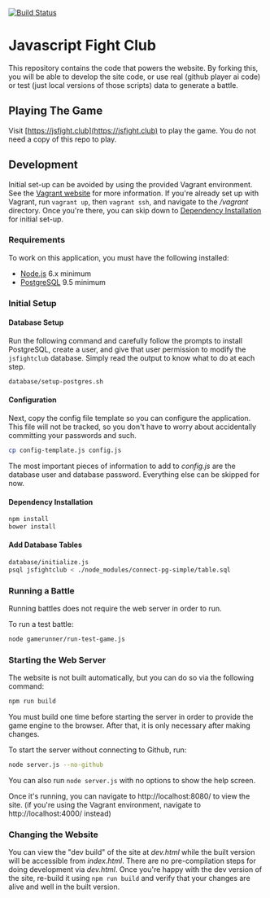 [![Build Status](https://travis-ci.org/JSJitsu/ai-battle-website.svg?branch=master)](https://travis-ci.org/JSJitsu/ai-battle-website)
# Javascript Fight Club

This repository contains the code that powers the website. By forking this, you will be able to develop the site code, or use real (github player ai code) or test (just local versions of those scripts) data to generate a battle.

## Playing The Game
Visit [https://jsfight.club](https://jsfight.club) to play the game. You do not need a copy of this repo to play.

## Development

Initial set-up can be avoided by using the provided Vagrant environment. See the [Vagrant website](https://www.vagrantup.com/) for more information. If you're already set up with Vagrant, run `vagrant up`, then `vagrant ssh`, and navigate to the _/vagrant_ directory. Once you're there, you can skip down to [Dependency Installation](#dependency-installation) for initial set-up.

### Requirements

To work on this application, you must have the following installed:

- [Node.js](http://nodejs.org/) 6.x minimum
- [PostgreSQL](http://www.postgresql.org/) 9.5 minimum

### Initial Setup

#### Database Setup

Run the following command and carefully follow the prompts to install PostgreSQL, create a user, and give that user permission to modify the `jsfightclub` database. Simply read the output to know what to do at each step.

```sh
database/setup-postgres.sh
```

#### Configuration

Next, copy the config file template so you can configure the application. This file will not be tracked, so you don't have to worry about accidentally committing your passwords and such.

```sh
cp config-template.js config.js
```

The most important pieces of information to add to  _config.js_ are the database user and database password. Everything else can be skipped for now.

#### Dependency Installation

```sh
npm install
bower install
```

#### Add Database Tables

```sh
database/initialize.js
psql jsfightclub < ./node_modules/connect-pg-simple/table.sql
```

### Running a Battle

Running battles does not require the web server in order to run.

To run a test battle:

```sh
node gamerunner/run-test-game.js
```

### Starting the Web Server

The website is not built automatically, but you can do so via the following command:

```sh
npm run build
```

You must build one time before starting the server in order to provide the game engine to the browser. After that, it is only necessary after making changes.

To start the server without connecting to Github, run:

```sh
node server.js --no-github
```

You can also run `node server.js` with no options to show the help screen.

Once it's running, you can navigate to http://localhost:8080/ to view the site. (if you're using the Vagrant environment, navigate to http://localhost:4000/ instead)

### Changing the Website
You can view the "dev build" of the site at _dev.html_ while the built version will be accessible from _index.html_. There are no pre-compilation steps for doing development via _dev.html_. Once you're happy with the dev version of the site, re-build it using `npm run build` and verify that your changes are alive and well in the built version.